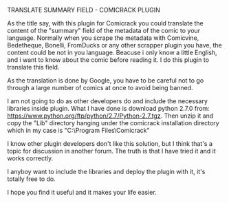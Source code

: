 TRANSLATE SUMMARY FIELD - COMICRACK PLUGIN

As the title say, with this plugin for Comicrack you could translate the content of the "summary" field of the metadata of the comic
to your language. Normally when you scrape the metadata with Comicvine, Bedetheque, Bonelli, FromDucks or any other scrapper plugin you have, the content could be not in you language. 
Beacuse i only know a little English, and i want to know about the comic before reading it. I do this plugin to translate this field.

As the translation is done by Google, you have to be careful not to go through a large number of comics at once to avoid being banned.

I am not going to do as other developers do and include the necessary libraries inside plugin. What I have done is download python 2.7.0 from:
https://www.python.org/ftp/python/2.7/Python-2.7.tgz. 
Then unzip it and copy the "Lib" directory hanging under the comicrack installation directory which in my case is "C:\Program Files\Comicrack"

I know other plugin developers don't like this solution, but I think that's a topic for discussion in another forum.
The truth is that I have tried it and it works correctly.

I anyboy want to include the libraries and deploy the plugin with it, it's totally free to do.

I hope you find it useful and it makes your life easier.

